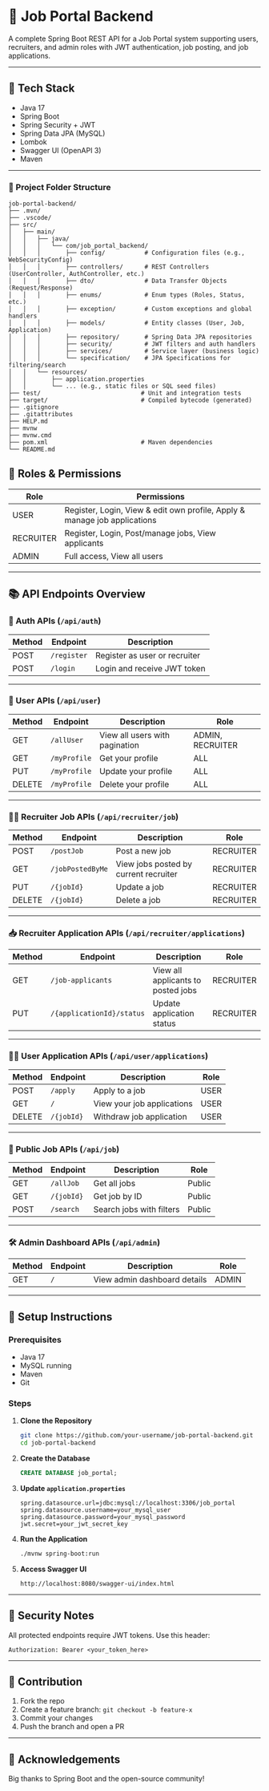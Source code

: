 # 💼 Job Portal Backend

A complete Spring Boot REST API for a Job Portal system supporting users, recruiters, and admin roles with JWT authentication, job posting, and job applications.

---

## 🔧 Tech Stack

- Java 17
- Spring Boot
- Spring Security + JWT
- Spring Data JPA (MySQL)
- Lombok
- Swagger UI (OpenAPI 3)
- Maven

---

### 📁 Project Folder Structure

```
job-portal-backend/
├── .mvn/
├── .vscode/
├── src/
│   ├── main/
│   │   ├── java/
│   │   │   └── com/job_portal_backend/
│   │   │       ├── config/           # Configuration files (e.g., WebSecurityConfig)
│   │   │       ├── controllers/      # REST Controllers (UserController, AuthController, etc.)
│   │   │       ├── dto/              # Data Transfer Objects (Request/Response)
│   │   │       ├── enums/            # Enum types (Roles, Status, etc.)
│   │   │       ├── exception/        # Custom exceptions and global handlers
│   │   │       ├── models/           # Entity classes (User, Job, Application)
│   │   │       ├── repository/       # Spring Data JPA repositories
│   │   │       ├── security/         # JWT filters and auth handlers
│   │   │       ├── services/         # Service layer (business logic)
│   │   │       └── specification/    # JPA Specifications for filtering/search
│   │   └── resources/
│   │       ├── application.properties
│   │       └── ... (e.g., static files or SQL seed files)
├── test/                            # Unit and integration tests
├── target/                          # Compiled bytecode (generated)
├── .gitignore
├── .gitattributes
├── HELP.md
├── mvnw
├── mvnw.cmd
├── pom.xml                          # Maven dependencies
└── README.md

```

## 🧩 Roles & Permissions

| Role       | Permissions |
|------------|-------------|
| USER       | Register, Login, View & edit own profile, Apply & manage job applications |
| RECRUITER  | Register, Login, Post/manage jobs, View applicants |
| ADMIN      | Full access, View all users |

---

## 📚 API Endpoints Overview

### 🔐 Auth APIs (`/api/auth`)
| Method | Endpoint           | Description                        |
|--------|--------------------|------------------------------------|
| POST   | `/register`        | Register as user or recruiter      |
| POST   | `/login`           | Login and receive JWT token        |

---

### 👤 User APIs (`/api/user`)
| Method | Endpoint               | Description                             | Role           |
|--------|------------------------|-----------------------------------------|----------------|
| GET    | `/allUser`             | View all users with pagination          | ADMIN, RECRUITER |
| GET    | `/myProfile`           | Get your profile                        | ALL            |
| PUT    | `/myProfile`           | Update your profile                     | ALL            |
| DELETE | `/myProfile`           | Delete your profile                     | ALL            |

---

### 🧑‍💼 Recruiter Job APIs (`/api/recruiter/job`)
| Method | Endpoint                  | Description                          | Role      |
|--------|---------------------------|--------------------------------------|-----------|
| POST   | `/postJob`                | Post a new job                       | RECRUITER |
| GET    | `/jobPostedByMe`          | View jobs posted by current recruiter| RECRUITER |
| PUT    | `/{jobId}`                | Update a job                         | RECRUITER |
| DELETE | `/{jobId}`                | Delete a job                         | RECRUITER |

---

### 📥 Recruiter Application APIs (`/api/recruiter/applications`)
| Method | Endpoint                      | Description                         | Role      |
|--------|-------------------------------|-------------------------------------|-----------|
| GET    | `/job-applicants`             | View all applicants to posted jobs | RECRUITER |
| PUT    | `/{applicationId}/status`     | Update application status          | RECRUITER |

---

### 🧑‍🎓 User Application APIs (`/api/user/applications`)
| Method | Endpoint             | Description                         | Role   |
|--------|----------------------|-------------------------------------|--------|
| POST   | `/apply`             | Apply to a job                      | USER   |
| GET    | `/`                  | View your job applications          | USER   |
| DELETE | `/{jobId}`           | Withdraw job application            | USER   |

---

### 💼 Public Job APIs (`/api/job`)
| Method | Endpoint        | Description                        | Role     |
|--------|-----------------|------------------------------------|----------|
| GET    | `/allJob`       | Get all jobs                       | Public   |
| GET    | `/{jobId}`      | Get job by ID                      | Public   |
| POST   | `/search`       | Search jobs with filters           | Public   |

---

### 🛠️ Admin Dashboard APIs (`/api/admin`)
| Method | Endpoint         | Description                  | Role  |
|--------|------------------|------------------------------|-------|
| GET    | `/`              | View admin dashboard details | ADMIN |

---

## 🚀 Setup Instructions

### Prerequisites
- Java 17
- MySQL running
- Maven
- Git

### Steps

1. **Clone the Repository**
   ```bash
   git clone https://github.com/your-username/job-portal-backend.git
   cd job-portal-backend
   ```

2. **Create the Database**
   ```sql
   CREATE DATABASE job_portal;
   ```
3. **Update `application.properties`**
   ```properties
   spring.datasource.url=jdbc:mysql://localhost:3306/job_portal
   spring.datasource.username=your_mysql_user
   spring.datasource.password=your_mysql_password
   jwt.secret=your_jwt_secret_key
   ```

4. **Run the Application**
   ```bash
   ./mvnw spring-boot:run
   ```

5. **Access Swagger UI**
   ```
   http://localhost:8080/swagger-ui/index.html
   ```

---

## 🔐 Security Notes

All protected endpoints require JWT tokens. Use this header:
```
Authorization: Bearer <your_token_here>
```

---

## 🤝 Contribution

1. Fork the repo
2. Create a feature branch: `git checkout -b feature-x`
3. Commit your changes
4. Push the branch and open a PR

---
## 🙌 Acknowledgements

Big thanks to Spring Boot and the open-source community!
